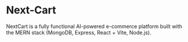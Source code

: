 # Next-Cart
NextCart is a fully functional AI-powered e-commerce platform built with the MERN stack (MongoDB, Express, React + Vite, Node.js). 

